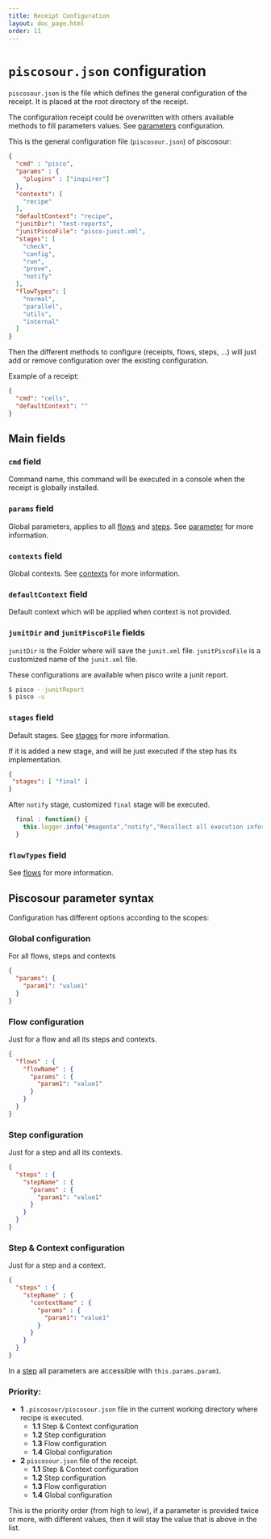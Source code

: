```yaml
---
title: Receipt Configuration
layout: doc_page.html
order: 11
---
```


# `piscosour.json` configuration

`piscosour.json` is the file which defines the general configuration of the receipt. It is placed at the root directory of the receipt.

The configuration receipt could be overwritten with others available methods to fill parameters values. See [parameters](./05-parameters.md) configuration.

This is the general configuration file (`piscosour.json`) of piscosour:

```json
{
  "cmd" : "pisco",
  "params" : {
    "plugins" : ["inquirer"]
  },
  "contexts": [
    "recipe"
  ],
  "defaultContext": "recipe",
  "junitDir": "test-reports",
  "junitPiscoFile": "pisco-junit.xml",
  "stages": [
    "check",
    "config",
    "run",
    "prove",
    "notify"
  ],
  "flowTypes": [
    "normal",
    "parallel",
    "utils",
    "internal"
  ]
}
```

Then the different methods to configure (receipts, flows, steps, ...) will just add or remove configuration over the existing configuration.

Example of a receipt:

```json
{
  "cmd": "cells",
  "defaultContext": ""
}
```

## Main fields

### `cmd` field

Command name, this command will be executed in a console when the receipt is globally installed.

### `params` field

Global parameters, applies to all [flows](./03-flows.md) and [steps](./02-steps.md). See [parameter](./05-parameters.md) for more information.

### `contexts` field

Global contexts. See [contexts](./01-contexts.md) for more information.

### `defaultContext` field

Default context which will be applied when context is not provided.

### `junitDir` and `junitPiscoFile` fields

`junitDir` is the Folder where will save the `junit.xml` file.
`junitPiscoFile` is a customized name of the `junit.xml` file.

These configurations are available when pisco write a junit report.

```sh
$ pisco --junitReport
$ pisco -u
```

### `stages` field

Default stages. See [stages](./04-stages.md) for more information.

If it is added a new stage, and will be just executed if the step has its implementation.

```json
{
 "stages": [ "final" ]
}
```

After `notify` stage, customized `final` stage will be executed.

```javascript
  final : function() {
    this.logger.info("#magenta","notify","Recollect all execution information and notify");
  }
```

### `flowTypes` field

See [flows](./03-flows.md) for more information.

## <a name="parameters"></a>Piscosour parameter syntax

Configuration has different options according to the scopes:

### Global configuration

For all flows, steps and contexts

```json
{
  "params": {
    "param1": "value1"
  }
}
```

### Flow configuration

Just for a flow and all its steps and contexts.

```json
{
  "flows" : {
    "flowName" : {
      "params" : {
        "param1": "value1"
      }
    }
  }
}
```

### Step configuration

Just for a step and all its contexts.

```json
{
  "steps" : {
    "stepName" : {
      "params" : {
        "param1": "value1"
      }
    }
  }
}
```

### Step & Context configuration

Just for a step and a context.

```json
{
  "steps" : {
    "stepName" : {
      "contextName" : {
        "params" : {
          "param1": "value1"
        }
      }
    }
  }
}
```

In a [step](./02-steps) all parameters are accessible with `this.params.param1`.

### Priority:

- **1** `.piscosour/piscosour.json` file in the current working directory where recipe is executed.
    - **1.1** Step & Context configuration
    - **1.2** Step configuration
    - **1.3** Flow configuration
    - **1.4** Global configuration
- **2** `piscosour.json` file of the receipt.
    - **1.1** Step & Context configuration
    - **1.2** Step configuration
    - **1.3** Flow configuration
    - **1.4** Global configuration

This is the priority order (from high to low), if a parameter is provided twice or more, with different values, then it will stay the value that is above in the list.
